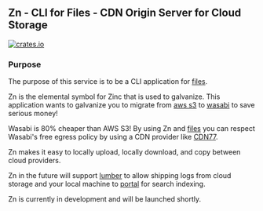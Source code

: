 ## Zn - CLI for Files - CDN Origin Server for Cloud Storage

[![crates.io](https://meritbadge.herokuapp.com/zn)](https://crates.io/crates/zn)

### Purpose

The purpose of this service is to be a CLI application for [files](https://crates.io/crates/files).

Zn is the elemental symbol for Zinc that is used to galvanize. This application wants to galvanize you to migrate from [aws s3](https://aws.amazon.com/s3/) to [wasabi](https://wasabi.com/) to save serious money! 

Wasabi is 80% cheaper than AWS S3! By using Zn and [files](https://crates.io/crates/files) you can respect Wasabi's free egress policy by using a CDN provider like [CDN77](https://www.cdn77.com/).

Zn makes it easy to locally upload, locally download, and copy between cloud providers.

Zn in the future will support [lumber](https://crates.io/crates/lumber) to allow shipping logs from cloud storage and your local machine to [portal](https://crates.io/crates/portal) for search indexing.

Zn is currently in development and will be launched shortly. 
